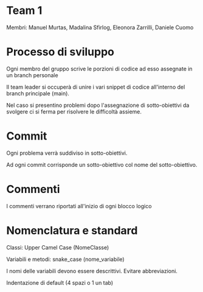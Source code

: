 # Team 1
Membri: Manuel Murtas, Madalina Sfirlog, Eleonora Zarrilli, Daniele Cuomo

# Processo di sviluppo
Ogni membro del gruppo scrive le porzioni di codice ad esso assegnate in un branch personale

Il team leader si occuperà di unire i vari snippet di codice all'interno del branch principale (main).

Nel caso si presentino problemi dopo l'assegnazione di sotto-obiettivi da svolgere ci si ferma per risolvere le difficoltà assieme.

# Commit
Ogni problema verrà suddiviso in sotto-obiettivi.

Ad ogni commit corrisponde un sotto-obiettivo col nome del sotto-obiettivo.

# Commenti
I commenti verrano riportati all'inizio di ogni blocco logico

# Nomenclatura e standard
Classi: Upper Camel Case (NomeClasse)

Variabili e metodi: snake_case (nome_variabile)

I nomi delle variabili devono essere descrittivi. Evitare abbreviazioni.

Indentazione di default (4 spazi o 1 un tab)
